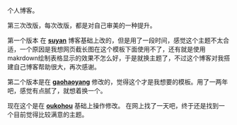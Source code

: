 个人博客。

第三次改版，每次改版，都是对自己审美的一种提升。

第一个版本 在 **[suyan](https://github.com/suyan/suyan.github.io)** 博客基础上改的，但是用了一段时间，感觉这个主题不太合适，一个原因是我想网页截长图在这个模板下面使用不了，还有就是使用makrdown绘制表格显示的效果不怎么好，于是就换主题了，不过这个博客对我搭建自己博客帮助很大，再次感谢。

第二个版本是在 **[gaohaoyang](https://github.com/Gaohaoyang/gaohaoyang.github.io)** 修改的，觉得这个才是我想要的模板。用了一两年吧，感觉有点腻了，就想着换一个。

现在这个是在 **[oukohou](https://github.com/oukohou/oukohou.github.io)** 基础上操作修改。 在网上找了一天吧，终于还是找到一个目前觉得比较满意的主题。
